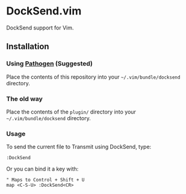 # DockSend.vim

DockSend support for Vim.

## Installation

### Using [Pathogen](https://github.com/tpope/vim-pathogen) (Suggested)

Place the contents of this repository into your `~/.vim/bundle/docksend` directory.

### The old way

Place the contents of the `plugin/` directory into your `~/.vim/bundle/docksend` directory.

### Usage

To send the current file to Transmit using DockSend, type:

    :DockSend

Or you can bind it a key with:
    
    " Maps to Control + Shift + U
    map <C-S-U> :DockSend<CR>

